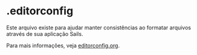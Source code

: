 # .editorconfig

Este arquivo existe para ajudar manter consistências ao formatar arquivos através de sua aplicação Sails.

Para mais informações, veja [editorconfig.org](http://editorconfig.org/).


<docmeta name="displayName" value=".editorconfig">

